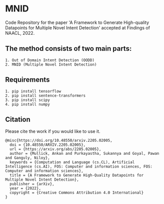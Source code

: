 # MNID
Code Repository for the paper 'A Framework to Generate High-quality Datapoints for Multiple Novel Intent Detection' accepted at Findings of NAACL, 2022.

## The method consists of two main parts:
	1. Out of Domain Intent Detection (OODD)
	2. MNID (Multiple Novel Intent Detection)

## Requirements
```
1. pip install tensorflow
2. pip install sentence-transformers
3. pip install scipy
4. pip install numpy
```

## Citation

Please cite the work if you would like to use it.

```
@misc{https://doi.org/10.48550/arxiv.2205.02005,
  doi = {10.48550/ARXIV.2205.02005},
  url = {https://arxiv.org/abs/2205.02005},
  author = {Mullick, Ankan and Purkayastha, Sukannya and Goyal, Pawan and Ganguly, Niloy},
  keywords = {Computation and Language (cs.CL), Artificial Intelligence (cs.AI), FOS: Computer and information sciences, FOS: Computer and information sciences},
  title = {A Framework to Generate High-Quality Datapoints for Multiple Novel Intent Detection},
  publisher = {arXiv}, 
  year = {2022}, 
  copyright = {Creative Commons Attribution 4.0 International}
}
```